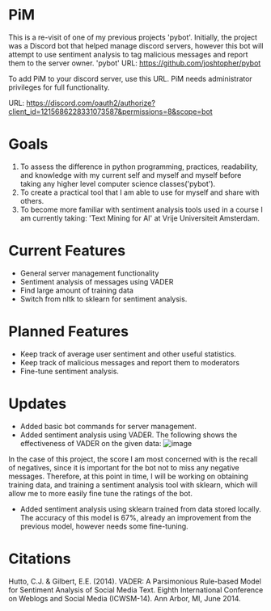 # PiM
This is a re-visit of one of my previous projects 'pybot'. Initially, the project was a Discord bot that helped manage discord servers, however this bot will attempt to use sentiment analysis to tag malicious messages and report them to the server owner.
'pybot' URL: https://github.com/joshtopher/pybot


To add PiM to your discord server, use this URL. PiM needs administrator privileges for full functionality.

URL: https://discord.com/oauth2/authorize?client_id=1215686228331073587&permissions=8&scope=bot


# Goals
1) To assess the difference in python programming, practices, readability, and knowledge with my current self and myself and myself before taking any higher level computer science classes('pybot').
2) To create a practical tool that I am able to use for myself and share with others.
3) To become more familiar with sentiment analysis tools used in a course I am currently taking: 'Text Mining for AI' at Vrije Universiteit Amsterdam.

# Current Features
- General server management functionality
- Sentiment analysis of messages using VADER
- Find large amount of training data
- Switch from nltk to sklearn for sentiment analysis.

# Planned Features
- Keep track of average user sentiment and other useful statistics.
- Keep track of malicious messages and report them to moderators
- Fine-tune sentiment analysis.

# Updates
- Added basic bot commands for server management.
- Added sentiment analysis using VADER. The following shows the effectiveness of VADER on the given data:
![image](https://github.com/joshtopher/PiM/assets/102866050/9cf94153-f291-4383-811c-f794b90d2105)

In the case of this project, the score I am most concerned with is the recall of negatives, since it is important for the bot not to miss any negative messages. Therefore, at this point in time, I will be working on obtaining training data, and training a sentiment analysis tool with sklearn, which will allow me to more easily fine tune the ratings of the bot.
- Added sentiment analysis using sklearn trained from data stored locally. The accuracy of this model is 67%, already an improvement from the previous model, however needs some fine-tuning.

# Citations
Hutto, C.J. & Gilbert, E.E. (2014). VADER: A Parsimonious Rule-based Model for Sentiment Analysis of Social Media Text. Eighth International Conference on Weblogs and Social Media (ICWSM-14). Ann Arbor, MI, June 2014.
